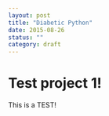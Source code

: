 ```yaml
---
layout: post
title: "Diabetic Python"
date: 2015-08-26
status: ""
category: draft
---
```


# Test project 1!

This is a TEST!
